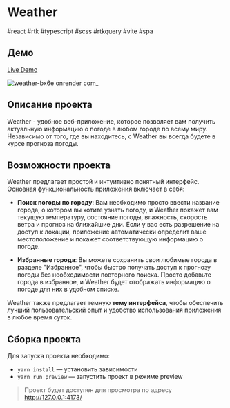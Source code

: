 # Weather
#react #rtk #typescript #scss #rtkquery #vite #spa



## Демо
[Live Demo](https://weather-bx6e.onrender.com/)

![weather-bx6e onrender com_](https://github.com/rnuravtsev/weather/assets/38334418/fb940c2b-8c68-4b7b-9105-7470529a985c)
## Описание проекта
Weather - удобное веб-приложение, которое позволяет вам получить актуальную информацию о погоде в любом городе по всему миру. Независимо от того, где вы находитесь, с Weather вы всегда будете в курсе прогноза погоды.

## Возможности проекта
Weather предлагает простой и интуитивно понятный интерфейс. Основная функциональность приложения включает в себя:

- **Поиск погоды по городу**: Вам необходимо просто ввести название города, о котором вы хотите узнать погоду, и Weather покажет вам текущую температуру, состояние погоды, влажность, скорость ветра и прогноз на ближайшие дни. Если у вас есть разрешение на доступ к локации, приложение автоматически определит ваше местоположение и покажет соответствующую информацию о погоде.


- **Избранные города**: Вы можете сохранить свои любимые города в разделе "Избранное", чтобы быстро получать доступ к прогнозу погоды без необходимости повторного поиска. Просто добавьте города в избранное, и Weather будет отображать информацию о погоде для них в удобном списке.

Weather также предлагает темную **тему интерфейса**, чтобы обеспечить лучший пользовательский опыт и удобство использования приложения в любое время суток.

## Сборка проекта
Для запуска проекта необходимо:
- ```yarn install``` — установить зависимости
- ```yarn run preview``` — запустить проект в режиме preview

> Проект будет доступен для просмотра по адресу http://127.0.0.1:4173/
